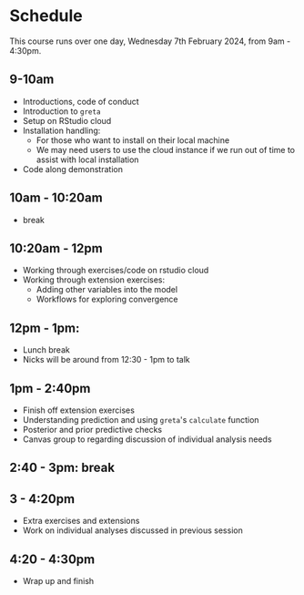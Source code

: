 # Schedule

This course runs over one day, Wednesday 7th February 2024, from 9am - 4:30pm.

## 9-10am

- Introductions, code of conduct
- Introduction to `greta`
- Setup on RStudio cloud
- Installation handling:
  - For those who want to install on their local machine
  - We may need users to use the cloud instance if we run out of time to assist
    with local installation
- Code along demonstration

## 10am - 10:20am

- break

## 10:20am - 12pm

- Working through exercises/code on rstudio cloud
- Working through extension exercises:
  - Adding other variables into the model
  - Workflows for exploring convergence

## 12pm - 1pm: 

- Lunch break
- Nicks will be around from 12:30 - 1pm to talk

## 1pm - 2:40pm

- Finish off extension exercises
- Understanding prediction and using `greta`'s `calculate` function
- Posterior and prior predictive checks
- Canvas group to regarding discussion of individual analysis needs

## 2:40 - 3pm: break

## 3 - 4:20pm

- Extra exercises and extensions
- Work on individual analyses discussed in previous session

## 4:20 - 4:30pm

- Wrap up and finish
